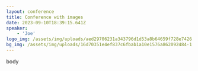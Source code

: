 ```yaml
---
layout: conference
title: Conference with images
date: 2023-09-10T18:39:15.641Z
speaker:
    - 'Joe'
logo_img: /assets/img/uploads/aed29706231a343796d1d53a8b64659f728e7426.png
bg_img: /assets/img/uploads/16d70351e4ef837c6fbab1a10e1576a862092484-1.jpeg
---
```


body
